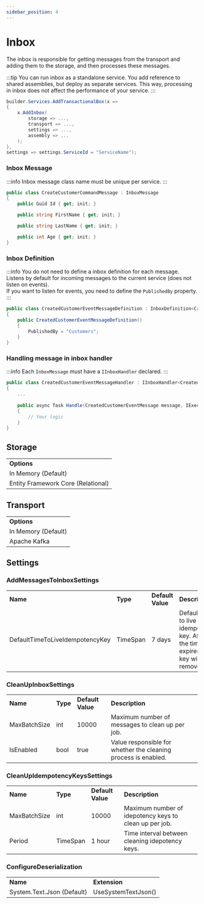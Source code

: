 ```yaml
---
sidebar_position: 4
---
```


# Inbox

The inbox is responsible for getting messages from the transport and adding them to the storage, and then processes these messages.

:::tip
You can run inbox as a standalone service. You add reference to shared assemblies, but deploy as separate services.
This way, processing in inbox does not affect the performance of your service.
:::


```csharp
builder.Services.AddTransactionalBox(x =>
{
    x.AddInbox(
        storage => ...,
        transport => ...,
        settings => ...,
        assembly => ...
    );
},
settings => settings.ServiceId = "ServiceName");
```

### Inbox Message
:::info
Inbox message class name must be unique per service.
:::
```csharp
public class CreateCustomerCommandMessage : InboxMessage
{
    public Guid Id { get; init; }

    public string FirstName { get; init; }

    public string LastName { get; init; }

    public int Age { get; init; }
}
```

### Inbox Definition
:::info
You do not need to define a inbox definition for each message.   
Listens by default for incoming messages to the current service (does not listen on events).   
If you want to listen for events, you need to define the `PublishedBy` property.
:::

```csharp
public class CreatedCustomerEventMessageDefinition : InboxDefinition<CreatedCustomerEventMessage>
{
    public CreatedCustomerEventMessageDefinition() 
    {
        PublishedBy = "Customers";
    }
}
```

### Handling message in inbox handler
:::info
Each `InboxMessage` must have a `IInboxHandler` declared.
:::
```csharp
public class CreatedCustomerEventMessageHandler : IInboxHandler<CreatedCustomerEventMessage>
{
    ...
    
    public async Task Handle(CreatedCustomerEventMessage message, IExecutionContext executionContext)
    {
        // Your logic
    }
}
```

## Storage

<table>
  <tr>
    <td><b>Options</b></td>
  </tr>
  <tr>
    <td>In Memory (Default)</td>
  </tr>
    <tr>
    <td>Entity Framework Core (Relational)</td>
  </tr>
</table>

## Transport

<table>
  <tr>
    <td><b>Options</b></td>
  </tr>
  <tr>
    <td>In Memory (Default)</td>
  </tr>
    <tr>
    <td>Apache Kafka </td>
  </tr>
</table>


## Settings

### AddMessagesToInboxSettings
<table>
  <tr>
    <td><b>Name</b></td>
    <td><b>Type</b></td>
    <td><b>Default Value</b></td>
    <td><b>Description</b></td>
  </tr>
  <tr>
    <td>DefaultTimeToLiveIdempotencyKey</td>
    <td>TimeSpan</td>
    <td>7 days</td>
    <td>Default time to live idempotency key. After the time expires, the key will be removed.</td>
  </tr>
</table>

### CleanUpInboxSettings
<table>
  <tr>
    <td><b>Name</b></td>
    <td><b>Type</b></td>
    <td><b>Default Value</b></td>
    <td><b>Description</b></td>
  </tr>
  <tr>
    <td>MaxBatchSize</td>
    <td>int</td>
    <td>10000</td>
    <td>Maximum number of messages to clean up per job.</td>
  </tr>
  <tr>
    <td>IsEnabled</td>
    <td>bool</td>
    <td>true</td>
    <td>Value responsible for whether the cleaning process is enabled.</td>
  </tr>
</table>

### CleanUpIdempotencyKeysSettings
<table>
  <tr>
    <td><b>Name</b></td>
    <td><b>Type</b></td>
    <td><b>Default Value</b></td>
    <td><b>Description</b></td>
  </tr>
  <tr>
    <td>MaxBatchSize</td>
    <td>int</td>
    <td>10000</td>
    <td>Maximum number of idepotency keys to clean up per job.</td>
  </tr>
  <tr>
    <td>Period</td>
    <td>TimeSpan</td>
    <td>1 hour</td>
    <td>Time interval between cleaning idepotency keys.</td>
  </tr>
</table>

### ConfigureDeserialization

<table>
  <tr>
    <td><b>Name</b></td>
    <td><b>Extension</b></td>
  </tr>
  <tr>
    <td>System.Text.Json (Default)</td>
    <td>UseSystemTextJson()</td>
  </tr>
</table>